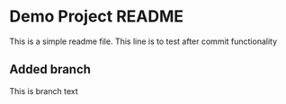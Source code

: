 # Demo Project README

This is a simple readme file.
This line is to test after commit functionality

## Added branch
This is branch text
